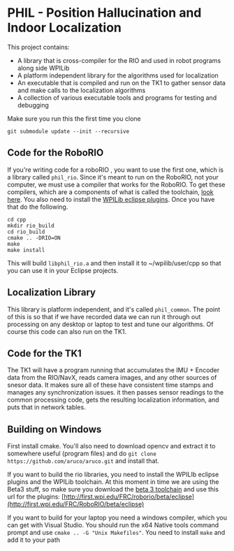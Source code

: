 # PHIL - Position Hallucination and Indoor Localization

This project contains:

 - A library that is cross-compiler for the RIO and used in robot programs along side WPILib
 - A platform independent library for the algorithms used for localization
 - An executable that is compiled and run on the TK1 to gather sensor data and make calls to the localization algorithms
 - A collection of various executable tools and programs for testing and debugging

Make sure you run this the first time you clone

    git submodule update --init --recursive
    

## Code for the RoboRIO

If you're writing code for a roboRIO , you want to use the first one, which is a library called `phil_rio`. Since it's meant to run on the RoboRIO, not your computer, we must use a compiler that works for the RoboRIO. To get these compilers, which are a components of what is called the toolchain, [look here](http://first.wpi.edu/FRC/roborio/toolchains/). You also need to install the [WPILib eclipse plugins](http://lmgtfy.com/?q=wpilib+eclipse+plugins). Once you have that do the following.

    cd cpp
    mkdir rio_build
    cd rio_build
    cmake .. -DRIO=ON
    make
    make install

This will build `libphil_rio.a` and then install it to ~/wpilib/user/cpp so that you can use it in your Eclipse projects.


## Localization Library

This library is platform independent, and it's called `phil_common`. The point of this is so that if we have recorded data we can run it through out processing on any desktop or laptop to test and tune our algorithms. Of course this code can also run on the TK1.

## Code for the TK1

The TK1 will have a program running that accumulates the IMU + Encoder data from the RIO/NavX, reads camera images, and any other sources of snesor data. It makes sure all of these have consistent time stamps and manages any synchronization issues. it then passes sensor readings to the common processing code, gets the resulting localization information, and puts that in network tables.

## Building on Windows

First install cmake. You'll also need to download opencv and extract it to somewhere useful (program files) and do `git clone https://github.com/aruco/aruco.git` and install that.

If you want to build the rio libraries, you need to install the WPILIb eclipse plugins and the WPILib toolchain. At this moment in time we are using the Beta3 stuff, so make sure you download the [beta 3 toolchain](http://first.wpi.edu/FRC/roborio/toolchains/FRC-2018-Windows-Toolchain-5.4.msi) and use this url for the plugins: [http://first.wpi.edu/FRC/roborio/beta/eclipse](http://first.wpi.edu/FRC/RoboRIO/beta/eclipse)

If you want to build for your laptop you need a windows compiler, which you can get with Visual Studio. You should run the x64 Native tools command prompt and use `cmake .. -G "Unix Makefiles"`. You need to install `make` and add it to your path
